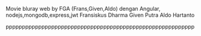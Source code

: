 Movie bluray web by FGA (Frans,Given,Aldo) dengan Angular, nodejs,mongodb,express,jwt
Fransiskus Dharma
Given Putra
Aldo Hartanto

pppppppppppppppppppppppppppppppppppppppppppppppppppppppppp